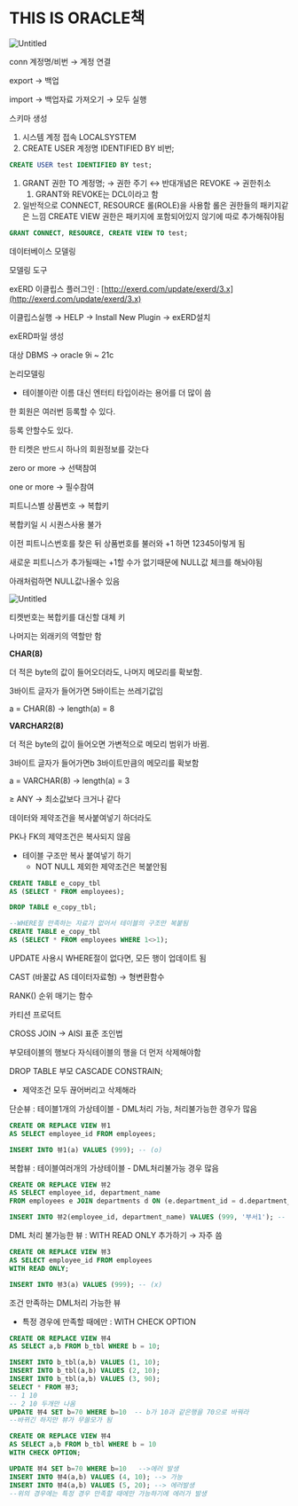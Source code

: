 # THIS IS ORACLE책

![Untitled](THIS%20IS%20ORACLE%E1%84%8E%E1%85%A2%E1%86%A8%2078d0c5b84894458fa035aababe37d7ce/Untitled.png)

conn 계정명/비번  → 계정 연결 

export → 백업 

import → 백업자료 가져오기 → 모두 실행

스키마 생성 

1. 시스템 계정 접속 LOCALSYSTEM     
2. CREATE USER 계정명 IDENTIFIED BY 비번;

```sql
CREATE USER test IDENTIFIED BY test;
```

1. GRANT 권한 TO 계정명;    → 권한 주기           ↔ 반대개념은 REVOKE → 권한취소
    1. GRANT와 REVOKE는 DCL이라고 함 
2. 일반적으로 CONNECT, RESOURCE 롤(ROLE)을 사용함 롤은 권한들의 패키지같은 느낌 
CREATE VIEW 권한은 패키지에 포함되어있지 않기에 따로 추가해줘야됨 

```sql
GRANT CONNECT, RESOURCE, CREATE VIEW TO test;
```

데이터베이스 모델링

모델링 도구

 exERD 이클립스 플러그인 : [http://exerd.com/update/exerd/3.x](http://exerd.com/update/exerd/3.x)

 이클립스실행 → HELP → Install New Plugin → exERD설치 

exERD파일 생성

대상 DBMS → oracle 9i ~ 21c

논리모델링

- 테이블이란 이름 대신 엔터티 타입이라는 용어를 더 많이 씀

한 회원은 여러번 등록할 수 있다.

등록 안할수도 있다. 

한 티켓은 반드시 하나의 회원정보를 갖는다 

zero or more → 선택참여

one or more → 필수참여

피트니스별 상품번호 → 복합키 

복합키일 시 시퀀스사용 불가 

이전 피트니스번호를 찾은 뒤 상품번호를 불러와 +1 하면 12345이렇게 됨 

새로운 피트니스가 추가될때는 +1할 수가 없기때문에 NULL값 체크를 해놔야됨 

아래처럼하면 NULL값나올수 있음 

![Untitled](THIS%20IS%20ORACLE%E1%84%8E%E1%85%A2%E1%86%A8%2078d0c5b84894458fa035aababe37d7ce/Untitled%201.png)

티켓번호는 복합키를 대신할 대체 키

나머지는 외래키의 역할만 함 

**CHAR(8)**

더 적은 byte의 값이 들어오더라도, 나머지 메모리를 확보함. 

3바이트 글자가 들어가면 5바이트는 쓰레기값임

a = CHAR(8)     →   length(a) = 8 

**VARCHAR2(8)** 

더 적은 byte의 값이 들어오면 가변적으로 메모리 범위가 바뀜. 

3바이트 글자가 들어가면b 3바이트만큼의 메모리를 확보함 

a = VARCHAR(8)     →   length(a) = 3 

≥ ANY → 최소값보다 크거나 같다 

데이터와 제약조건을 복사붙여넣기 하더라도 

PK나 FK의 제약조건은 복사되지 않음

- 테이블 구조만 복사 붙여넣기 하기
    - NOT NULL 제외한 제약조건은 복붙안됨

```sql
CREATE TABLE e_copy_tbl
AS (SELECT * FROM employees);

DROP TABLE e_copy_tbl;

--WHERE절 만족하는 자료가 없어서 테이블의 구조만 복붙됨
CREATE TABLE e_copy_tbl
AS (SELECT * FROM employees WHERE 1<>1);
```

UPDATE 사용시 WHERE절이 없다면, 모든 행이 업데이트 됨 

CAST (바꿀값 AS 데이터자료형)  → 형변환함수 

RANK() 순위 매기는 함수 

카티션 프로덕트 

CROSS JOIN  → AISI 표준 조인법 

부모테이블의 행보다 자식테이블의 행을 더 먼저 삭제해야함 

DROP TABLE 부모 CASCADE CONSTRAIN; 

- 제약조건 모두 끊어버리고 삭제해라

단순뷰 : 테이블1개의 가상테이블 - DML처리 가능, 처리불가능한 경우가 많음 

```sql
CREATE OR REPLACE VIEW 뷰1
AS SELECT employee_id FROM employees;

INSERT INTO 뷰1(a) VALUES (999); -- (o)
```

복합뷰 : 테이블여러개의 가상테이블 - DML처리불가능 경우 많음 

```sql
CREATE OR REPLACE VIEW 뷰2
AS SELECT employee_id, department_name
FROM employees e JOIN departments d ON (e.department_id = d.department_id);

INSERT INTO 뷰2(employee_id, department_name) VALUES (999, '부서1'); -- (x)
```

DML 처리 불가능한 뷰 : WITH READ ONLY 추가하기  → 자주 씀 

```sql
CREATE OR REPLACE VIEW 뷰3
AS SELECT employee_id FROM employees
WITH READ ONLY;

INSERT INTO 뷰3(a) VALUES (999); -- (x)
```

조건 만족하는 DML처리 가능한 뷰

- 특정 경우에 만족할 때에만 : WITH CHECK OPTION

```sql
CREATE OR REPLACE VIEW 뷰4
AS SELECT a,b FROM b_tbl WHERE b = 10;

INSERT INTO b_tbl(a,b) VALUES (1, 10);
INSERT INTO b_tbl(a,b) VALUES (2, 10);
INSERT INTO b_tbl(a,b) VALUES (3, 90);
SELECT * FROM 뷰3;
-- 1 10
-- 2 10 두개만 나옴 
UPDATE 뷰4 SET b=70 WHERE b=10  -- b가 10과 같은행을 70으로 바꿔라 
--바뀌긴 하지만 뷰가 무쓸모가 됨 

CREATE OR REPLACE VIEW 뷰4
AS SELECT a,b FROM b_tbl WHERE b = 10
WITH CHECK OPTION;

UPDATE 뷰4 SET b=70 WHERE b=10   -->에러 발생
INSERT INTO 뷰4(a,b) VALUES (4, 10); --> 가능
INSERT INTO 뷰4(a,b) VALUES (5, 20); --> 에러발생
--위의 경우에는 특정 경우 만족할 때에만 가능하기에 에러가 발생 

```